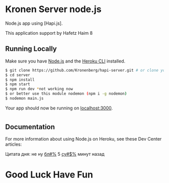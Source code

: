 # Kronen Server node.js

 Node.js app using [Hapi.js].

This application support by Hafetz Haim 8

## Running Locally

Make sure you have [Node.js](http://nodejs.org/) and the [Heroku CLI](https://cli.heroku.com/) installed.

```sh
$ git clone https://github.com/Kronenberg/hapi-server.git # or clone your own fork
$ cd server
$ npm install
$ npm start
$ npm run dev *not working now
$ or better use this module nodemon (npm i -g nodemon)
$ nodemon main.js
```

Your app should now be running on [localhost:3000](http://localhost:3000/).

#
## Documentation

For more information about using Node.js on Heroku, see these Dev Center articles:

 Цитата дня: не ну  [бл#$%](http://expressjs.com/) работало ж [бл#$%](http://expressjs.com/) 5 [су#$%](http://expressjs.com/) минут назад
# Good Luck Have Fun